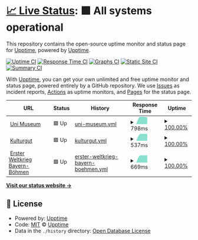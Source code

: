 # [📈 Live Status](https://upptime.github.io/upptime): <!--live status--> **🟩 All systems operational**

This repository contains the open-source uptime monitor and status page for [Upptime](https://upptime.js.org), powered by [Upptime](https://github.com/upptime/upptime).

[![Uptime CI](https://github.com/upptime/upptime/workflows/Uptime%20CI/badge.svg)](https://github.com/upptime/upptime/actions?query=workflow%3A%22Uptime+CI%22)
[![Response Time CI](https://github.com/upptime/upptime/workflows/Response%20Time%20CI/badge.svg)](https://github.com/upptime/upptime/actions?query=workflow%3A%22Response+Time+CI%22)
[![Graphs CI](https://github.com/upptime/upptime/workflows/Graphs%20CI/badge.svg)](https://github.com/upptime/upptime/actions?query=workflow%3A%22Graphs+CI%22)
[![Static Site CI](https://github.com/upptime/upptime/workflows/Static%20Site%20CI/badge.svg)](https://github.com/upptime/upptime/actions?query=workflow%3A%22Static+Site+CI%22)
[![Summary CI](https://github.com/upptime/upptime/workflows/Summary%20CI/badge.svg)](https://github.com/upptime/upptime/actions?query=workflow%3A%22Summary+CI%22)

With [Upptime](https://upptime.js.org), you can get your own unlimited and free uptime monitor and status page, powered entirely by a GitHub repository. We use [Issues](https://github.com/upptime/upptime/issues) as incident reports, [Actions](https://github.com/upptime/upptime/actions) as uptime monitors, and [Pages](https://upptime.github.io/upptime) for the status page.

<!--start: status pages-->
<!-- This summary is generated by Upptime (https://github.com/upptime/upptime) -->
<!-- Do not edit this manually, your changes will be overwritten -->
<!-- prettier-ignore -->
| URL | Status | History | Response Time | Uptime |
| --- | ------ | ------- | ------------- | ------ |
| <img alt="" src="https://favicons.githubusercontent.com/museum.uni-passau.de" height="13"> [Uni Museum](https://museum.uni-passau.de) | 🟩 Up | [uni-museum.yml](https://github.com/sepastian/status/commits/HEAD/history/uni-museum.yml) | <details><summary><img alt="Response time graph" src="./graphs/uni-museum/response-time-week.png" height="20"> 798ms</summary><br><a href="https://upptime.github.io/upptime/history/uni-museum"><img alt="Response time 798" src="https://img.shields.io/endpoint?url=https%3A%2F%2Fraw.githubusercontent.com%2Fsepastian%2Fstatus%2FHEAD%2Fapi%2Funi-museum%2Fresponse-time.json"></a><br><a href="https://upptime.github.io/upptime/history/uni-museum"><img alt="24-hour response time 798" src="https://img.shields.io/endpoint?url=https%3A%2F%2Fraw.githubusercontent.com%2Fsepastian%2Fstatus%2FHEAD%2Fapi%2Funi-museum%2Fresponse-time-day.json"></a><br><a href="https://upptime.github.io/upptime/history/uni-museum"><img alt="7-day response time 798" src="https://img.shields.io/endpoint?url=https%3A%2F%2Fraw.githubusercontent.com%2Fsepastian%2Fstatus%2FHEAD%2Fapi%2Funi-museum%2Fresponse-time-week.json"></a><br><a href="https://upptime.github.io/upptime/history/uni-museum"><img alt="30-day response time 798" src="https://img.shields.io/endpoint?url=https%3A%2F%2Fraw.githubusercontent.com%2Fsepastian%2Fstatus%2FHEAD%2Fapi%2Funi-museum%2Fresponse-time-month.json"></a><br><a href="https://upptime.github.io/upptime/history/uni-museum"><img alt="1-year response time 798" src="https://img.shields.io/endpoint?url=https%3A%2F%2Fraw.githubusercontent.com%2Fsepastian%2Fstatus%2FHEAD%2Fapi%2Funi-museum%2Fresponse-time-year.json"></a></details> | <details><summary><a href="https://upptime.github.io/upptime/history/uni-museum">100.00%</a></summary><a href="https://upptime.github.io/upptime/history/uni-museum"><img alt="All-time uptime 100.00%" src="https://img.shields.io/endpoint?url=https%3A%2F%2Fraw.githubusercontent.com%2Fsepastian%2Fstatus%2FHEAD%2Fapi%2Funi-museum%2Fuptime.json"></a><br><a href="https://upptime.github.io/upptime/history/uni-museum"><img alt="24-hour uptime 100.00%" src="https://img.shields.io/endpoint?url=https%3A%2F%2Fraw.githubusercontent.com%2Fsepastian%2Fstatus%2FHEAD%2Fapi%2Funi-museum%2Fuptime-day.json"></a><br><a href="https://upptime.github.io/upptime/history/uni-museum"><img alt="7-day uptime 100.00%" src="https://img.shields.io/endpoint?url=https%3A%2F%2Fraw.githubusercontent.com%2Fsepastian%2Fstatus%2FHEAD%2Fapi%2Funi-museum%2Fuptime-week.json"></a><br><a href="https://upptime.github.io/upptime/history/uni-museum"><img alt="30-day uptime 100.00%" src="https://img.shields.io/endpoint?url=https%3A%2F%2Fraw.githubusercontent.com%2Fsepastian%2Fstatus%2FHEAD%2Fapi%2Funi-museum%2Fuptime-month.json"></a><br><a href="https://upptime.github.io/upptime/history/uni-museum"><img alt="1-year uptime 100.00%" src="https://img.shields.io/endpoint?url=https%3A%2F%2Fraw.githubusercontent.com%2Fsepastian%2Fstatus%2FHEAD%2Fapi%2Funi-museum%2Fuptime-year.json"></a></details>
| <img alt="" src="https://favicons.githubusercontent.com/dh.uni-passau.de" height="13"> [Kulturgut](https://dh.uni-passau.de/kulturgut/) | 🟩 Up | [kulturgut.yml](https://github.com/sepastian/status/commits/HEAD/history/kulturgut.yml) | <details><summary><img alt="Response time graph" src="./graphs/kulturgut/response-time-week.png" height="20"> 537ms</summary><br><a href="https://upptime.github.io/upptime/history/kulturgut"><img alt="Response time 537" src="https://img.shields.io/endpoint?url=https%3A%2F%2Fraw.githubusercontent.com%2Fsepastian%2Fstatus%2FHEAD%2Fapi%2Fkulturgut%2Fresponse-time.json"></a><br><a href="https://upptime.github.io/upptime/history/kulturgut"><img alt="24-hour response time 537" src="https://img.shields.io/endpoint?url=https%3A%2F%2Fraw.githubusercontent.com%2Fsepastian%2Fstatus%2FHEAD%2Fapi%2Fkulturgut%2Fresponse-time-day.json"></a><br><a href="https://upptime.github.io/upptime/history/kulturgut"><img alt="7-day response time 537" src="https://img.shields.io/endpoint?url=https%3A%2F%2Fraw.githubusercontent.com%2Fsepastian%2Fstatus%2FHEAD%2Fapi%2Fkulturgut%2Fresponse-time-week.json"></a><br><a href="https://upptime.github.io/upptime/history/kulturgut"><img alt="30-day response time 537" src="https://img.shields.io/endpoint?url=https%3A%2F%2Fraw.githubusercontent.com%2Fsepastian%2Fstatus%2FHEAD%2Fapi%2Fkulturgut%2Fresponse-time-month.json"></a><br><a href="https://upptime.github.io/upptime/history/kulturgut"><img alt="1-year response time 537" src="https://img.shields.io/endpoint?url=https%3A%2F%2Fraw.githubusercontent.com%2Fsepastian%2Fstatus%2FHEAD%2Fapi%2Fkulturgut%2Fresponse-time-year.json"></a></details> | <details><summary><a href="https://upptime.github.io/upptime/history/kulturgut">100.00%</a></summary><a href="https://upptime.github.io/upptime/history/kulturgut"><img alt="All-time uptime 100.00%" src="https://img.shields.io/endpoint?url=https%3A%2F%2Fraw.githubusercontent.com%2Fsepastian%2Fstatus%2FHEAD%2Fapi%2Fkulturgut%2Fuptime.json"></a><br><a href="https://upptime.github.io/upptime/history/kulturgut"><img alt="24-hour uptime 100.00%" src="https://img.shields.io/endpoint?url=https%3A%2F%2Fraw.githubusercontent.com%2Fsepastian%2Fstatus%2FHEAD%2Fapi%2Fkulturgut%2Fuptime-day.json"></a><br><a href="https://upptime.github.io/upptime/history/kulturgut"><img alt="7-day uptime 100.00%" src="https://img.shields.io/endpoint?url=https%3A%2F%2Fraw.githubusercontent.com%2Fsepastian%2Fstatus%2FHEAD%2Fapi%2Fkulturgut%2Fuptime-week.json"></a><br><a href="https://upptime.github.io/upptime/history/kulturgut"><img alt="30-day uptime 100.00%" src="https://img.shields.io/endpoint?url=https%3A%2F%2Fraw.githubusercontent.com%2Fsepastian%2Fstatus%2FHEAD%2Fapi%2Fkulturgut%2Fuptime-month.json"></a><br><a href="https://upptime.github.io/upptime/history/kulturgut"><img alt="1-year uptime 100.00%" src="https://img.shields.io/endpoint?url=https%3A%2F%2Fraw.githubusercontent.com%2Fsepastian%2Fstatus%2FHEAD%2Fapi%2Fkulturgut%2Fuptime-year.json"></a></details>
| <img alt="" src="https://favicons.githubusercontent.com/ersterweltkrieg-bayern-boehmen.uni-passau.de" height="13"> [Erster Weltkrieg Bayern-Böhmen](https://ersterweltkrieg-bayern-boehmen.uni-passau.de/) | 🟩 Up | [erster-weltkrieg-bayern-boehmen.yml](https://github.com/sepastian/status/commits/HEAD/history/erster-weltkrieg-bayern-boehmen.yml) | <details><summary><img alt="Response time graph" src="./graphs/erster-weltkrieg-bayern-boehmen/response-time-week.png" height="20"> 669ms</summary><br><a href="https://upptime.github.io/upptime/history/erster-weltkrieg-bayern-boehmen"><img alt="Response time 669" src="https://img.shields.io/endpoint?url=https%3A%2F%2Fraw.githubusercontent.com%2Fsepastian%2Fstatus%2FHEAD%2Fapi%2Ferster-weltkrieg-bayern-boehmen%2Fresponse-time.json"></a><br><a href="https://upptime.github.io/upptime/history/erster-weltkrieg-bayern-boehmen"><img alt="24-hour response time 669" src="https://img.shields.io/endpoint?url=https%3A%2F%2Fraw.githubusercontent.com%2Fsepastian%2Fstatus%2FHEAD%2Fapi%2Ferster-weltkrieg-bayern-boehmen%2Fresponse-time-day.json"></a><br><a href="https://upptime.github.io/upptime/history/erster-weltkrieg-bayern-boehmen"><img alt="7-day response time 669" src="https://img.shields.io/endpoint?url=https%3A%2F%2Fraw.githubusercontent.com%2Fsepastian%2Fstatus%2FHEAD%2Fapi%2Ferster-weltkrieg-bayern-boehmen%2Fresponse-time-week.json"></a><br><a href="https://upptime.github.io/upptime/history/erster-weltkrieg-bayern-boehmen"><img alt="30-day response time 669" src="https://img.shields.io/endpoint?url=https%3A%2F%2Fraw.githubusercontent.com%2Fsepastian%2Fstatus%2FHEAD%2Fapi%2Ferster-weltkrieg-bayern-boehmen%2Fresponse-time-month.json"></a><br><a href="https://upptime.github.io/upptime/history/erster-weltkrieg-bayern-boehmen"><img alt="1-year response time 669" src="https://img.shields.io/endpoint?url=https%3A%2F%2Fraw.githubusercontent.com%2Fsepastian%2Fstatus%2FHEAD%2Fapi%2Ferster-weltkrieg-bayern-boehmen%2Fresponse-time-year.json"></a></details> | <details><summary><a href="https://upptime.github.io/upptime/history/erster-weltkrieg-bayern-boehmen">100.00%</a></summary><a href="https://upptime.github.io/upptime/history/erster-weltkrieg-bayern-boehmen"><img alt="All-time uptime 100.00%" src="https://img.shields.io/endpoint?url=https%3A%2F%2Fraw.githubusercontent.com%2Fsepastian%2Fstatus%2FHEAD%2Fapi%2Ferster-weltkrieg-bayern-boehmen%2Fuptime.json"></a><br><a href="https://upptime.github.io/upptime/history/erster-weltkrieg-bayern-boehmen"><img alt="24-hour uptime 100.00%" src="https://img.shields.io/endpoint?url=https%3A%2F%2Fraw.githubusercontent.com%2Fsepastian%2Fstatus%2FHEAD%2Fapi%2Ferster-weltkrieg-bayern-boehmen%2Fuptime-day.json"></a><br><a href="https://upptime.github.io/upptime/history/erster-weltkrieg-bayern-boehmen"><img alt="7-day uptime 100.00%" src="https://img.shields.io/endpoint?url=https%3A%2F%2Fraw.githubusercontent.com%2Fsepastian%2Fstatus%2FHEAD%2Fapi%2Ferster-weltkrieg-bayern-boehmen%2Fuptime-week.json"></a><br><a href="https://upptime.github.io/upptime/history/erster-weltkrieg-bayern-boehmen"><img alt="30-day uptime 100.00%" src="https://img.shields.io/endpoint?url=https%3A%2F%2Fraw.githubusercontent.com%2Fsepastian%2Fstatus%2FHEAD%2Fapi%2Ferster-weltkrieg-bayern-boehmen%2Fuptime-month.json"></a><br><a href="https://upptime.github.io/upptime/history/erster-weltkrieg-bayern-boehmen"><img alt="1-year uptime 100.00%" src="https://img.shields.io/endpoint?url=https%3A%2F%2Fraw.githubusercontent.com%2Fsepastian%2Fstatus%2FHEAD%2Fapi%2Ferster-weltkrieg-bayern-boehmen%2Fuptime-year.json"></a></details>

<!--end: status pages-->

[**Visit our status website →**](https://upptime.github.io/upptime)

## 📄 License

- Powered by: [Upptime](https://github.com/upptime/upptime)
- Code: [MIT](./LICENSE) © [Upptime](https://upptime.js.org)
- Data in the `./history` directory: [Open Database License](https://opendatacommons.org/licenses/odbl/1-0/)
